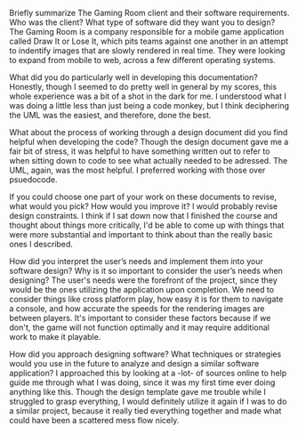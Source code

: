 Briefly summarize The Gaming Room client and their software requirements. Who was the client? What type of software did they want you to design?
The Gaming Room is a company responsible for a mobile game application called Draw It or Lose It, which pits teams against one another in an attempt to indentify images that are slowly rendered in real time. They were looking to expand from mobile to web, across a few different operating systems.


What did you do particularly well in developing this documentation?
Honestly, though I seemed to do pretty well in general by my scores, this whole experience was a bit of a shot in the dark for me. I understood what I was doing a little less than just being a code monkey, but I think deciphering the UML was the easiest, and therefore, done the best.


What about the process of working through a design document did you find helpful when developing the code?
Though the design document gave me a fair bit of stress, it was helpful to have something written out to refer to when sitting down to code to see what actually needed to be adressed. The UML, again, was the most helpful. I preferred working with those over psuedocode.


If you could choose one part of your work on these documents to revise, what would you pick? How would you improve it?
I would probably revise design constraints. I think if I sat down now that I finished the course and thought about things more critically, I'd be able to come up with things that were more substantial and important to think about than the really basic ones I described. 


How did you interpret the user’s needs and implement them into your software design? Why is it so important to consider the user’s needs when designing?
The user's needs were the forefront of the project, since they would be the ones utilizing the application upon completion. We need to consider things like cross platform play, how easy it is for them to navigate a console, and how accurate the speeds for the rendering images are between players. It's important to consider these factors because if we don't, the game will not function optimally and it may require additional work to make it playable.


How did you approach designing software? What techniques or strategies would you use in the future to analyze and design a similar software application?
I approached this by looking at a -lot- of sources online to help guide me through what I was doing, since it was my first time ever doing anything like this. Though the design template gave me trouble while I struggled to grasp everything, I would definitely utilize it again if I was to do a similar project, because it really tied everything together and made what could have been a scattered mess flow nicely.
